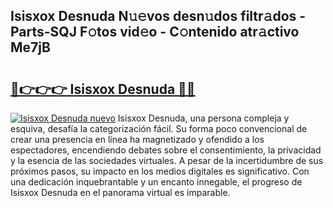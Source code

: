 ## Isisxox Desnuda N𝚞𝚎vos desn𝚞dos filtr𝚊dos - Parts-SQJ F𝚘tos vid𝚎o - C𝚘ntenido atr𝚊ctivo Me7jB

# <h2><a href="http://mb0jxie.tromn.icu/?c=Isisxox+Desnuda">🔗👉👉👉 Isisxox Desnuda 🔗🔗</a></h2>

[![Isisxox Desnuda nuevo](https://i.imgur.com/pEAQMta.gif)](http://mb0jxie.tromn.icu/?c=Isisxox+Desnuda)
Isisxox Desnuda, una persona compleja y esquiva, desafía la categorización fácil. Su forma poco convencional de crear una presencia en línea ha magnetizado y ofendido a los espectadores, encendiendo debates sobre el consentimiento, la privacidad y la esencia de las sociedades virtuales. A pesar de la incertidumbre de sus próximos pasos, su impacto en los medios digitales es significativo. Con una dedicación inquebrantable y un encanto innegable, el progreso de Isisxox Desnuda en el panorama virtual es imparable.
